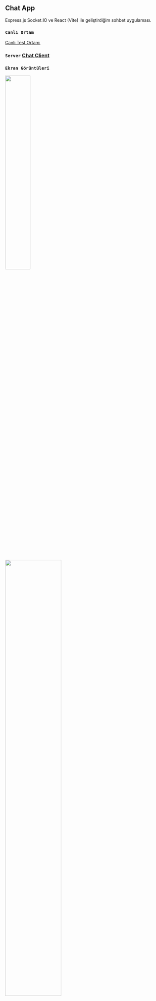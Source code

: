 
## Chat App

Express.js Socket.IO ve React (Vite) ile geliştirdiğim sohbet uygulaması.


### `Canlı Ortam`

 [Canlı Test Ortamı
](https://chat-app-client-tau-eight.vercel.app/) 

### `Server` [Chat Client](https://github.com/burakc3tin/chat-app-server)

### `Ekran Görüntüleri`

<img src="https://i.hizliresim.com/8s5skwo.jpg" width=40% height=40%>
<img src="https://i.hizliresim.com/29k22u9.jpg" width=60% height=60%>
 
 



